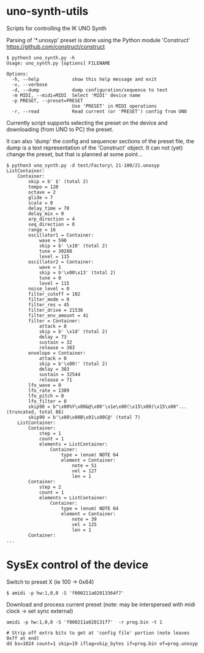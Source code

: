 # uno-synth-utils
Scripts for controlling the IK UNO Synth

Parsing of '*.unosyp' preset is done using the Python module 'Construct'
https://github.com/construct/construct

```
$ python3 uno_synth.py -h
Usage: uno_synth.py [options] FILENAME

Options:
  -h, --help            show this help message and exit
  -v, --verbose         
  -d, --dump            dump configuration/sequence to text
  -m MIDI, --midi=MIDI  Select 'MIDI' device name
  -p PRESET, --preset=PRESET
                        Use 'PRESET' in MIDI operations
  -r, --read            Read current (or 'PRESET') config from UNO
```

Currently script supports selecting the preset on the device and
downloading (from UNO to PC) the preset.

It can also 'dump' the config and sequencer sections of the preset file, 
the dump is a text representation of the 'Construct' object. It can not 
(yet) change the preset, but that is planned at some point...
```
$ python3 uno_synth.py -d test/Factory\ 21-100/21.unosyp
ListContainer: 
    Container: 
        skip = b' $' (total 2)
        tempo = 120
        octave = 2
        glide = 7
        scale = 0
        delay_time = 70
        delay_mix = 0
        arp_direction = 4
        seq_direction = 0
        range = 16
        oscillator1 = Container: 
            wave = 590
            skip = b' \x10' (total 2)
            tune = 30288
            level = 115
        oscillator2 = Container: 
            wave = 1
            skip = b'\x00\x13' (total 2)
            tune = 0
            level = 115
        noise_level = 0
        filter_cutoff = 102
        filter_mode = 0
        filter_res = 45
        filter_drive = 21536
        filter_env_amount = 41
        filter = Container: 
            attack = 0
            skip = b' \x1d' (total 2)
            delay = 73
            sustain = 32
            release = 383
        envelope = Container: 
            attack = 0
            skip = b'\x00!' (total 2)
            delay = 383
            sustain = 32544
            release = 71
        lfo_wave = 0
        lfo_rate = 1309
        lfo_pitch = 0
        lfo_filter = 0
        skip98 = b"\x00%Y\x00&@\x00'\x1e\x00(\x15\x00)\x15\x00"... (truncated, total 86)
        skip99 = b'\x00\x00B\x01\x00C@' (total 7)
    ListContainer: 
        Container: 
            step = 1
            count = 1
            elements = ListContainer: 
                Container: 
                    type = (enum) NOTE 64
                    element = Container: 
                        note = 51
                        vel = 127
                        len = 1
        Container: 
            step = 2
            count = 1
            elements = ListContainer: 
                Container: 
                    type = (enum) NOTE 64
                    element = Container: 
                        note = 39
                        vel = 125
                        len = 1
        Container: 
...
```

# SysEx control of the device

Switch to preset X (ie 100 -> 0x64)
```
$ amidi -p hw:1,0,0 -S 'f000211a02013364f7'
```

Download and process current preset
(note: may be interspersed with midi clock -> set sync external)
```
amidi -p hw:1,0,0 -S 'f000211a020131f7'  -r prog.bin -t 1

# Strip off extra bits to get at 'config file' portion (note leaves 0x7f at end)
dd bs=1024 count=1 skip=19 iflag=skip_bytes if=prog.bin of=prog.unosyp
```

